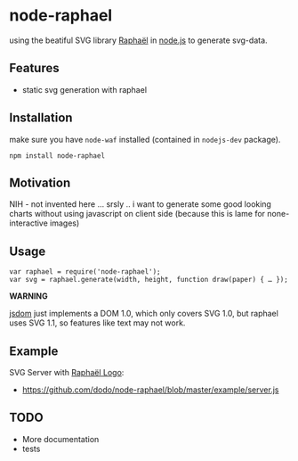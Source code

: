 # node-raphael

using the beatiful SVG library [Raphaël](http://raphaeljs.com) in [node.js](http://nodejs.org/) to generate svg-data.

## Features

* static svg generation with raphael

## Installation

make sure you have `node-waf` installed (contained in `nodejs-dev` package).

    npm install node-raphael

## Motivation

NIH - not invented here ...
srsly .. i want to generate some good looking charts without using javascript on client side (because this is lame for none-interactive images)

## Usage

    var raphael = require('node-raphael');
    var svg = raphael.generate(width, height, function draw(paper) { … });

__WARNING__

[jsdom](http://jsdom.org) just implements a DOM 1.0, which only covers SVG 1.0, but raphael uses SVG 1.1, so features like text may not work.

## Example

SVG Server with [Raphaël Logo](http://raphaeljs.com/gear.html):

 * https://github.com/dodo/node-raphael/blob/master/example/server.js

## TODO

* More documentation
* tests
